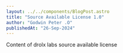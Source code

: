 ```yaml
---
layout: ../../components/BlogPost.astro
title: "Source Available License 1.0"
author: "Godwin Peter .O"
publishedAt: "26-Sep-2024"
---
```


Content of drolx labs source available license
